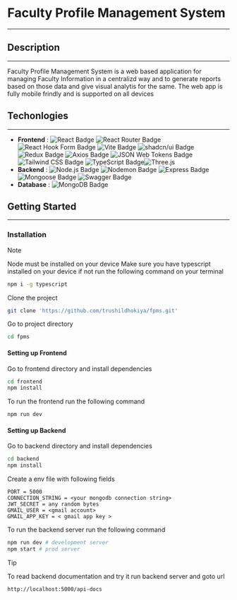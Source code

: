 # Faculty Profile Management System

---

## Description

---

Faculty Profile Management System is a web based application for managing Faculty Information in a centralizd way and to generate reports based on those data and give visual analytis for the same. The web app is fully mobile frindly and is supported on all devices

## Techonlogies

---

- **Frontend** : ![React Badge](https://img.shields.io/badge/React-61DAFB?logo=react&logoColor=000&style=flat)  ![React Router Badge](https://img.shields.io/badge/React%20Router-CA4245?logo=reactrouter&logoColor=fff&style=flat) ![React Hook Form Badge](https://img.shields.io/badge/React%20Hook%20Form-EC5990?logo=reacthookform&logoColor=fff&style=flat) ![Vite Badge](https://img.shields.io/badge/Vite-646CFF?logo=vite&logoColor=fff&style=flat) ![shadcn/ui Badge](https://img.shields.io/badge/shadcn%2Fui-000?logo=shadcnui&logoColor=fff&style=flat) ![Redux Badge](https://img.shields.io/badge/Redux-764ABC?logo=redux&logoColor=fff&style=flat) ![Axios Badge](https://img.shields.io/badge/Axios-5A29E4?logo=axios&logoColor=fff&style=flat) ![JSON Web Tokens Badge](https://img.shields.io/badge/JSON%20Web%20Tokens-000?logo=jsonwebtokens&logoColor=fff&style=flat) ![Tailwind CSS Badge](https://img.shields.io/badge/Tailwind%20CSS-06B6D4?logo=tailwindcss&logoColor=fff&style=flat) ![TypeScript Badge](https://img.shields.io/badge/TypeScript-3178C6?logo=typescript&logoColor=fff&style=flat)![Three.js](https://img.shields.io/badge/Three.js-000000?style=for-the-badge&logo=three.js&logoColor=white)
- **Backend** : ![Node.js Badge](https://img.shields.io/badge/Node.js-393?logo=nodedotjs&logoColor=fff&style=flat) ![Nodemon Badge](https://img.shields.io/badge/Nodemon-76D04B?logo=nodemon&logoColor=fff&style=flat) ![Express Badge](https://img.shields.io/badge/Express-000?logo=express&logoColor=fff&style=flat) ![Mongoose Badge](https://img.shields.io/badge/Mongoose-800?logo=mongoose&logoColor=fff&style=flat)  ![Swagger Badge](https://img.shields.io/badge/Swagger-85EA2D?logo=swagger&logoColor=000&style=flat)
- **Database** : ![MongoDB Badge](https://img.shields.io/badge/MongoDB-47A248?logo=mongodb&logoColor=fff&style=flat)

## Getting Started

---

### Installation

> [!NOTE]
> Node must be installed on your device
> Make sure you have typescript installed on your device if not run the following command on your terminal

``` bash
npm i -g typescript
```

Clone the project

```bash
git clone 'https://github.com/trushildhokiya/fpms.git'
```

Go to project directory

```bash
cd fpms
```

#### Setting up Frontend

Go to frontend directory and install dependencies

```bash
cd frontend
npm install
```

To run the frontend run the following command

```bash
npm run dev
```

#### Setting up Backend

Go to backend directory and install dependencies

```bash
cd backend
npm install
```

Create a env file with following fields

```env
PORT = 5000
CONNECTION_STRING = <your mongodb connection string>
JWT_SECRET = any random bytes 
GMAIL_USER = <gmail account>
GMAIL_APP_KEY = < gmail app key >
```

To run the backend server run the following command

```bash
npm run dev # development server
npm start # prod server
```

> [!TIP]
> To read backend documentation and try it run backend server and goto url

```txt
http://localhost:5000/api-docs
```
